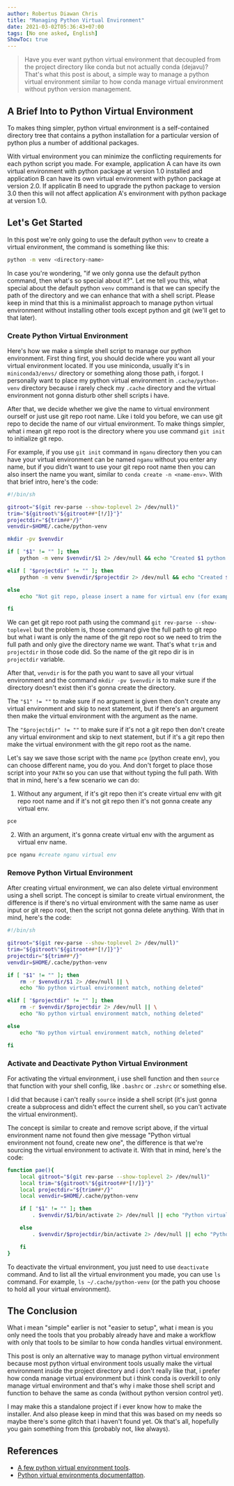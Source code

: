 ```yaml
---
author: Robertus Diawan Chris
title: "Managing Python Virtual Environment"
date: 2021-03-02T05:36:43+07:00
tags: [No one asked, English]
ShowToc: true
---
```


> Have you ever want python virtual environment that decoupled from the project directory like conda but not actually conda (dejavu)? That's what this post is about, a simple way to manage a python virtual environment similar to how conda manage virtual environment without python version management.

## A Brief Into to Python Virtual Environment

To makes thing simpler, python virtual environment is a self-contained directory tree that contains a python installation for a particular version of python plus a number of additional packages.

With virtual environment you can minimize the conflicting requirements for each python script you made. For example, application A can have its own virtual environment with python package at version 1.0 installed and application B can have its own virtual environment with python package at version 2.0. If applicatin B need to upgrade the python package to version 3.0 then this will not affect application A's environment with python package at version 1.0.

## Let's Get Started

In this post we're only going to use the default python `venv` to create a virtual environment, the command is something like this:
```sh
python -m venv <directory-name>
```

In case you're wondering, "if we only gonna use the default python command, then what's so special about it?". Let me tell you this, what special about the default python `venv` command is that we can specify the path of the directory and we can enhance that with a shell script. Please keep in mind that this is a minimalist approach to manage python virtual environment without installing other tools except python and git (we'll get to that later).

### Create Python Virtual Environment

Here's how we make a simple shell script to manage our python environment. First thing first, you should decide where you want all your virtual environment located. If you use miniconda, usually it's in `miniconda3/envs/` directory or something along those path, i forgot. I personally want to place my python virtual environment in `.cache/python-venv` directory because i rarely check my `.cache` directory and the virtual environment not gonna disturb other shell scripts i have.

After that, we decide whether we give the name to virtual environment ourself or just use git repo root name. Like i told you before, we can use git repo to decide the name of our virtual environment. To make things simpler, what i mean git repo root is the directory where you use command `git init` to initialize git repo.

For example, if you use `git init` command in `nganu` directory then you can have your virtual environment can be named `nganu` without you enter any name, but if you didn't want to use your git repo root name then you can also insert the name you want, similar to `conda create -n <name-env>`. With that brief intro, here's the code:
```sh
#!/bin/sh

gitroot="$(git rev-parse --show-toplevel 2> /dev/null)"
trim="${gitroot%"${gitroot##*[!/]}"}"
projectdir="${trim##*/}"
venvdir=$HOME/.cache/python-venv

mkdir -pv $venvdir

if [ "$1" != "" ]; then
	python -m venv $venvdir/$1 2> /dev/null && echo "Created $1 python venv"

elif [ "$projectdir" != "" ]; then
	python -m venv $venvdir/$projectdir 2> /dev/null && echo "Created $projectdir python venv"

else
	echo "Not git repo, please insert a name for virtual env (for example: pce nganu)"

fi
```

We can get git repo root path using the command `git rev-parse --show-toplevel` but the problem is, those command give the full path to git repo but what i want is only the name of the git repo root so we need to trim the full path and only give the directory name we want. That's what `trim` and `projectdir` in those code did. So the name of the git repo dir is in `projectdir` variable.

After that, `venvdir` is for the path you want to save all your virtual environment and the command `mkdir -pv $venvdir` is to make sure if the directory doesn't exist then it's gonna create the directory.

The `"$1" != ""` to make sure if no argument is given then don't create any virtual environment and skip to next statement, but if there's an argument then make the virtual environment with the argument as the name.

The `"$projectdir" != ""` to make sure if it's not a git repo then don't create any virtual environment and skip to next statement, but if it's a git repo then make the virtual environment with the git repo root as the name.

Let's say we save those script with the name `pce` (python create env), you can choose different name, you do you. And don't forget to place those script into your `PATH` so you can use that without typing the full path. With that in mind, here's a few scenario we can do:
1. Without any argument, if it's git repo then it's create virtual env with git repo root name and if it's not git repo then it's not gonna create any virtual env.
```sh
pce
```
2. With an argument, it's gonna create virtual env with the argument as virtual env name.
```sh
pce nganu #create nganu virtual env
```

### Remove Python Virtual Environment

After creating virtual environment, we can also delete virtual environment using a shell script. The concept is similar to create virtual environment, the difference is if there's no virtual environment with the same name as user input or git repo root, then the script not gonna delete anything. With that in mind, here's the code:
```sh
#!/bin/sh

gitroot="$(git rev-parse --show-toplevel 2> /dev/null)"
trim="${gitroot%"${gitroot##*[!/]}"}"
projectdir="${trim##*/}"
venvdir=$HOME/.cache/python-venv

if [ "$1" != "" ]; then
	rm -r $venvdir/$1 2> /dev/null || \
	echo "No python virtual environment match, nothing deleted"

elif [ "$projectdir" != "" ]; then
	rm -r $venvdir/$projectdir 2> /dev/null || \
	echo "No python virtual environment match, nothing deleted"

else
	echo "No python virtual environment match, nothing deleted"

fi
```

### Activate and Deactivate Python Virtual Environment

For activating the virtual environment, i use shell function and then `source` that function with your shell config, like `.bashrc` or `.zshrc` or something else.

I did that because i can't really `source` inside a shell script (it's just gonna create a subprocess and didn't effect the current shell, so you can't activate the virtual environment).

The concept is similar to create and remove script above, if the virtual environment name not found then give message "Python virtual environment not found, create new one", the difference is that we're sourcing the virtual environment to activate it. With that in mind, here's the code:
```sh
function pae(){
	local gitroot="$(git rev-parse --show-toplevel 2> /dev/null)"
	local trim="${gitroot%"${gitroot##*[!/]}"}"
	local projectdir="${trim##*/}"
	local venvdir=$HOME/.cache/python-venv

	if [ "$1" != "" ]; then
		. $venvdir/$1/bin/activate 2> /dev/null || echo "Python virtual environment not found, create new one"

	else
		. $venvdir/$projectdir/bin/activate 2> /dev/null || echo "Python virtual environment not found, create new one"

	fi
}
```

To deactivate the virtual environment, you just need to use `deactivate` command. And to list all the virtual environment you made, you can use `ls` command. For example, `ls ~/.cache/python-venv` (or the path you choose to hold all your virtual environment).

## The Conclusion

What i mean "simple" earlier is not "easier to setup", what i mean is you only need the tools that you probably already have and make a workflow with only that tools to be similar to how conda handles virtual environment.

This post is only an alternative way to manage python virtual environment because most python virtual environment tools usually make the virtual environment inside the project directory and i don't really like that, i prefer how conda manage virtual environment but i think conda is overkill to only manage virtual environment and that's why i make those shell script and function to behave the same as conda (without python version control yet).

I may make this a standalone project if i ever know how to make the installer. And also please keep in mind that this was based on my needs so maybe there's some glitch that i haven't found yet. Ok that's all, hopefully you gain something from this (probably not, like always).

## References

- [A few python virtual environment tools](https://dev.to/bowmanjd/python-tools-for-managing-virtual-environments-3bko).
- [Python virtual environments documentatton](https://docs.python.org/3/tutorial/venv.html).
